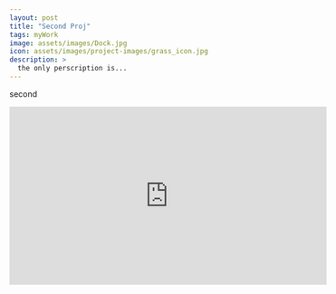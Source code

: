 ```yaml
---
layout: post
title: "Second Proj"
tags: myWork
image: assets/images/Dock.jpg
icon: assets/images/project-images/grass_icon.jpg
description: >
  the only perscription is...
---
```


second 
<iframe width="560" height="315" src="https://www.youtube.com/embed/H-lGtvpZX58" frameborder="0" allowfullscreen></iframe>